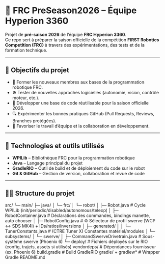 # 🤖 FRC PreSeason2026 – Équipe Hyperion 3360

Projet de **pré-saison 2026** de l’équipe **FRC Hyperion 3360**.  
Ce repo sert à préparer la saison officielle de la compétition **FIRST Robotics Competition (FRC)** à travers des expérimentations, des tests et de la formation technique.

---

## 🎯 Objectifs du projet

- 🧠 Former les nouveaux membres aux bases de la programmation robotique FRC.  
- ⚙️ Tester de nouvelles approches logicielles (autonomie, vision, contrôle moteur, etc.).  
- 🧩 Développer une base de code réutilisable pour la saison officielle 2026.  
- 🔍 Expérimenter les bonnes pratiques GitHub (Pull Requests, Reviews, Branches protégées).  
- 🤝 Favoriser le travail d’équipe et la collaboration en développement.

---

## 🧰 Technologies et outils utilisés

- **WPILib** – Bibliothèque FRC pour la programmation robotique  
- **Java** – Langage principal du projet 
- **GradleRIO** – Outil de build et de déploiement du code sur le robot  
- **Git & GitHub** – Gestion de version, collaboration et revue de code  

---

## 🧑‍💻 Structure du projet

src/
└─ main/
   ├─ java/
   │  └─ frc/
   │     └─ robot/
   │        ├─ Robot.java                      # Cycle WPILib (init/periodic/disabled/autonomous/teleop)
   │        ├─ RobotContainer.java             # Déclarations des commandes, bindings manette, auto chooser
   │        ├─ RobotConfig.java                # ⚙️ Sélecteur de profil swerve (WCP ↔︎ SDS MK4i) + IDs/ratios/inversions
   │        ├─ generated/
   │        │  └─ TunerConstants.java          # (CTRE Tuner X) Constantes matériel/modules 
   │        └─ subsystems/
   │           └─ swerve/
   │              ├─ CommandSwerveDrivetrain.java   # Sous-système swerve (Phoenix 6)
   └─ deploy/                                  # Fichiers déployés sur le RIO (config, trajets, assets si utilisés)
vendordeps/                                    # Dépendances fournisseur (ex. Phoenix 6)
build.gradle                                   # Build GradleRIO
gradle/ + gradlew*                             # Wrapper Gradle
README.md

